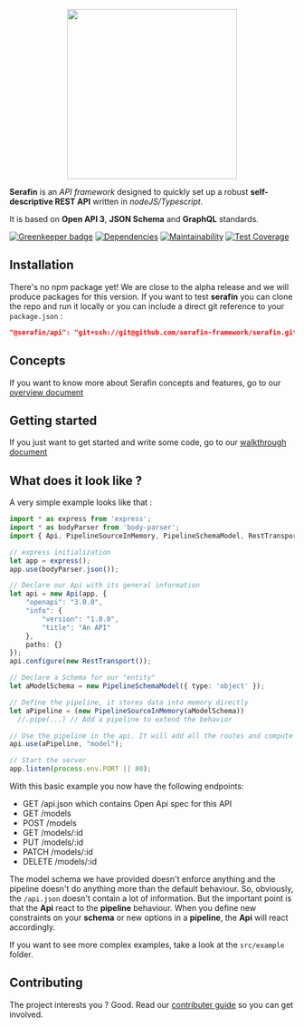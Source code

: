 <p align="center"><img src="https://serafin-labs.github.io/images/logo-serafin-with-text-1080.png" width="300"/></p>

**Serafin** is an *API framework* designed to quickly set up a robust **self-descriptive REST API** written in *nodeJS/Typescript*.

It is based on **Open API 3**, **JSON Schema** and **GraphQL** standards.

[![Greenkeeper badge](https://badges.greenkeeper.io/serafin-labs/serafin.svg)](https://greenkeeper.io/)
[![Dependencies](https://img.shields.io/david/serafin-labs/serafin.svg)](https://david-dm.org/serafin-labs/serafin)
[![Maintainability](https://api.codeclimate.com/v1/badges/beba161ae0e5f4f69c79/maintainability)](https://codeclimate.com/github/serafin-labs/serafin/maintainability)
[![Test Coverage](https://api.codeclimate.com/v1/badges/beba161ae0e5f4f69c79/test_coverage)](https://codeclimate.com/github/serafin-labs/serafin/test_coverage)

## Installation
There's no npm package yet! We are close to the alpha release and we will produce packages for this version.
If you want to test **serafin** you can clone the repo and run it locally or you can include a direct git reference to your ```package.json``` :

```json
"@serafin/api": "git+ssh://git@github.com/serafin-framework/serafin.git"
```

## Concepts

If you want to know more about Serafin concepts and features, go to our [overview document](./misc/doc/OVERVIEW.md)

## Getting started

If you just want to get started and write some code, go to our [walkthrough document](./misc/doc/WALKTHROUGH.md)

## What does it look like ?

A very simple example looks like that :

```typescript
import * as express from 'express';
import * as bodyParser from 'body-parser';
import { Api, PipelineSourceInMemory, PipelineSchemaModel, RestTransport } from '@serafin/api';

// express initialization
let app = express();
app.use(bodyParser.json());

// Declare our Api with its general information
let api = new Api(app, {
    "openapi": "3.0.0",
    "info": {
        "version": "1.0.0",
        "title": "An API"
    },
    paths: {}
});
api.configure(new RestTransport());

// Declare a Schema for our "entity"
let aModelSchema = new PipelineSchemaModel({ type: 'object' });

// Define the pipeline, it stores data into memory directly
let aPipeline = (new PipelineSourceInMemory(aModelSchema))
  //.pipe(...) // Add a pipeline to extend the behavior

// Use the pipeline in the api. It will add all the routes and compute Open Api spec
api.use(aPipeline, "model");

// Start the server
app.listen(process.env.PORT || 80);
```

With this basic example you now have the following endpoints:

- GET /api.json which contains Open Api spec for this API
- GET /models
- POST /models
- GET /models/:id
- PUT /models/:id
- PATCH /models/:id
- DELETE /models/:id

The model schema we have provided doesn't enforce anything and the pipeline doesn't do anything more than the default behaviour. So, obviously, the ```/api.json``` doesn't contain a lot of information. But the important point is that the **Api** react to the **pipeline** behaviour. When you define new constraints on your **schema** or new options in a **pipeline**, the **Api** will react accordingly.

If you want to see more complex examples, take a look at the ```src/example``` folder.


## Contributing

The project interests you ? Good. Read our [contributer guide](./CONTRIBUTING.md) so you can get involved.






